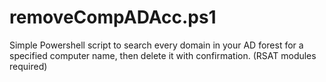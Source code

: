 # removeCompADAcc.ps1
Simple Powershell script to search every domain in your AD forest for a specified computer name, then delete it with confirmation. (RSAT modules required)
